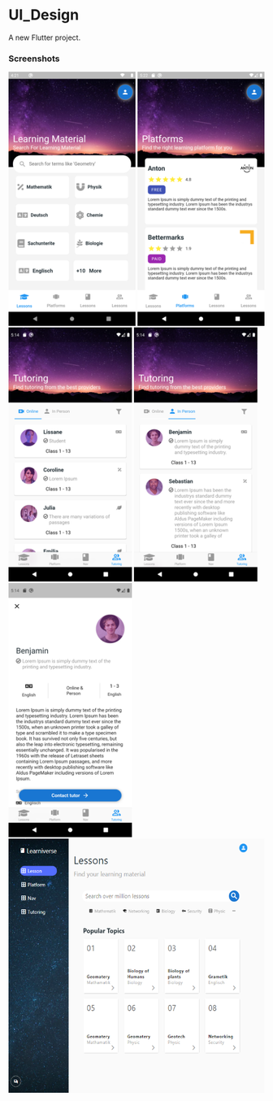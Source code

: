 # UI_Design

A new Flutter project.

### Screenshots

<img src="screenshots/Home.png" height="500em" /> <img src="screenshots/platform.png" height="500em" />
<img src="screenshots/tutoring1.png" height="500em" /> <img src="screenshots/tutoring2.png" height="500em" />
<img src="screenshots/profile.png" height="500em" />
<img src="screenshots/tab.png" height="500em" width="800em"/>
